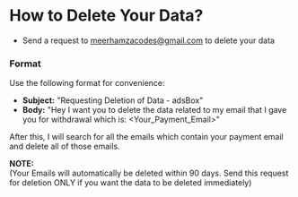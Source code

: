 # How to Delete Your Data?

+ Send a request to meerhamzacodes@gmail.com to delete your data

### Format
Use the following format for convenience:
+ **Subject:** "Requesting Deletion of Data - adsBox"
+ **Body:** "Hey I want you to delete the data related to my email that I gave you for withdrawal which is: <Your_Payment_Email>"

After this, I will search for all the emails which contain your payment email and delete all of those emails.

**NOTE:**  
(Your Emails will automatically be deleted within 90 days. Send this request for deletion ONLY if you want the data to be deleted immediately)
